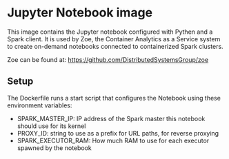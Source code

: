# Jupyter Notebook image

This image contains the Jupyter notebook configured with Pythen and a Spark client. It is used by Zoe, the Container Analytics as a
Service system to create on-demand notebooks connected to containerized Spark clusters.

Zoe can be found at: https://github.com/DistributedSystemsGroup/zoe

## Setup

The Dockerfile runs a start script that configures the Notebook using these environment variables:

* SPARK\_MASTER\_IP: IP address of the Spark master this notebook should use for its kernel
* PROXY\_ID: string to use as a prefix for URL paths, for reverse proxying
* SPARK\_EXECUTOR\_RAM: How much RAM to use for each executor spawned by the notebook

